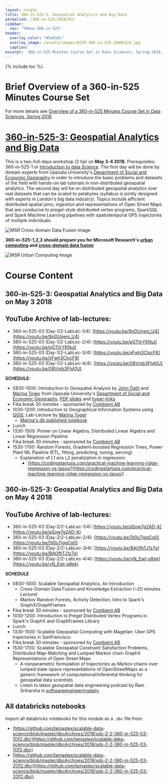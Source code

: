 ```yaml
---
layout: single
title: 360-in-525-3. Geospatial Analytics and Big Data
permalink: /360-in-525/2018/03/
sidebar:
  nav: "lMenu-360-in-525"
header:
  overlay_color: "#5e616c"
  overlay_image: /assets/images/DISP-360-in-525-1600x524.jpg
  caption: 
excerpt: '360-in-525 Minutes Course Set in Data Sciences, Spring 2018, Uppsala -- Learn data sciences from domain experts and its mathematical foundations while getting your hands dirty with real data.<br /><br /><br />{::nomarkdown}<iframe style="display: inline-block;" src="https://ghbtns.com/github-btn.html?user=lamastex&repo=scalable-data-science&type=star&count=true&size=large" frameborder="0" scrolling="0" width="160px" height="30px"></iframe> <iframe style="display: inline-block;" src="https://ghbtns.com/github-btn.html?user=lamastex&repo=scalable-data-science&type=fork&count=true&size=large" frameborder="0" scrolling="0" width="158px" height="30px"></iframe>{:/nomarkdown}'
---
```

{% include toc %}

# Brief Overview of a 360-in-525 Minutes Course Set
 
For more details see [Overview of a 360-in-525 Minutes Course Set in Data Sciences, Spring 2018](https://lamastex.github.io/scalable-data-science/360-in-525/2018/) 



<html>
  <head>
    <script type="text/javascript" src="https://www.gstatic.com/charts/loader.js"></script>
    <script type="text/javascript">
      google.charts.load('current', {packages:["orgchart"]});
      google.charts.setOnLoadCallback(drawChart);

      function drawChart() {
        var data = new google.visualization.DataTable();
        data.addColumn('string', 'CourseName');
        data.addColumn('string', 'Prereq');
        data.addColumn('string', 'CourseTip');

        // For each orgchart box, provide the name, coursename, coursedate and coursetip to show.
        data.addRows([
          [{v:'360-in-525-1', f:'360-in-525-1: Intro to Apache Spark for Data Scientists (1 hp)<div style="color:red; font-style:italic">On April 20 2018</div>'},
           '', 'This is a one-full-day workshop (1 hp) on April 20 2018 on Apache Spark, one of the most widely used open-source and commercially friendly software for analysing big data in industry and academia.'],
          [{v:'360-in-525-2', f:'360-in-525-2: Social Media and Big Data (2 hp) <div style="color:red; font-style:italic">On April 26 and 27 2018</div>'},
           '360-in-525-1', 'This is a two-full-days workshop (2 hp) on April 26-27 2018. Prerequisites: 360-in-525-1 or ‘Introduction to data Science (the Fall 2017 course)’. The first day will be an introduction to the domain by Professor Simon Lindgren, a digital sociologist from Umea and the second day will build towards making one’s own twitter experimental designs in real-time. We will formalise notions like the Where Am I? Operator in a given population ideological tree or forest of retweet networks and try digesting gdelt global news streams with embeddings and models, if time permits.'],
          [{v:'360-in-525-3', f:'360-in-525-3: Geospatial Analytics and Big Data (2 hp) <div style="color:red; font-style:italic">On May 3 and 4 2018</div>'},
           '360-in-525-1', 'This is a two-full-days workshop (2 hp) on May 3-4 2018. Prerequisites: 360-in-525-1 or ‘Introduction to data Science’. The first day will be done by domain experts from Uppsala University’s Department of Social and Economic Geography in order to introduce the basic problems and datasets of the field with hands-on lab tutorials in non-distributed geospatial analytics. The second day will be on distributed geospatial analytics over real datasets that can be scaled to petabytes (syllabus is jointly designed with experts in London’s big data industry).'],
          [{v: '360-in-525-5', f:'360-in-525-5: Population Genetics and Big Data (1 hp) <div style="color:red; font-style:italic">On May 31 2018</div>'}, 
           '360-in-525-4', 'One-full-day workshops (1 hp) on **May 31 2018**. The first half will be on the basic theories in current population genetics and genomics. The second half will use ADAM and possibly Hail over Apache Spark. Prerequisites are 360-in-525-4 or equivalent and 360-in-525-1 or ‘Introduction to data Science’. It is possible to get 2hp by doing a supervised project.'],
          [{v:'360-in-525-4', f:'360-in-525-4: Mathematical, Statistical and Computational Foundations for Data Scientists (3 hp) <div style="color:red; font-style:italic">On May 11, 18 and 25 2018</div>'}, 
           '', 'Three-full-day workshops (3 hp) on May 11, 18 and 25 2018. Prerequisites: current proficiency in high-school level mathematics (pre-calculus, geometry and algebra with some programming experience beyond Excel). Target Audience: any MSc or PhD student at UU who wants to understand the mathematical statistical foundations in the data scientist’s computational toolbox. The approach will use formal mathematical communication of concepts starting from sets and logic, but with concomitant development of computer programming skills to algorithmically construct and implement the concepts. Topics will include: Sets, Maps, Functions, Modular Arithmetic, Axiomatic Probability, Conditional probability, Pseudo-random constructive understanding of random variables and structures including graphs, Statistics, Likelihood Principle, Bayes Rule, Decisions (parametric and non-parametric) including tests and estimators, Markov chains and their pseudorandom constructions, etc. We will use SageMath locally and collaborate in COCALC during the lab/lectures.'],
[{v: '360-in-525-0', f: '360-in-525-0: Mathematical Statistical Learning Theory Series; An L1 View (1 hp) <div style="color:red; font-style:italic">On June 1 2018</div>'},
         '','This course will introduce a PhD student in mathematics or mathematical statistics to one of the fundamental problems at the very core of various probabilistic theories of decision-making. We will mainly focus on the relation between the combinatorial geometric complexity of the (sigma) algebras of a simple measurable space and the rates of convergence of empirical measures over them in one of the simplest posable decision problems – nonparametric density estimation of an unknown density f in L1 based on finitely many observations drawn independently from it, but without making any mathematical compromise whatsoever, and thereby giving the so-called universal performance guarantee. This course was given in another form at CMAP, Ecole Polytechnique, Palaiseau, France for PhD students in mathematics there. Students in Geometry and Combinatorial probability as well as analysis may find this course insightful for their own research, as one of the basic theorems involves the combined use of several unique inequalities in a specific partial order of implications. The emphasis will involve constructive mathematics and perhaps delve into tree arithmetics towards such decision with universal performance guarantees along with their combinatorial, algebraic and analytic properties if time permits. Unfortunately such guarantees are not available for big data sets and may be necessary for being able to impose legal requirements and standards on automated decision-making systems.']
        ]);

        // Create the chart.
        var chart = new google.visualization.OrgChart(document.getElementById('chart_div'));
        // Draw the chart, setting the allowHtml option to true for the tooltips.
        chart.draw(data, {allowHtml:true});
      }
   </script>
    </head>
  <body>
    <div id="chart_div"></div>
  </body>
</html>

# [360-in-525-3: Geospatial Analytics and Big Data](https://lamastex.github.io/scalable-data-science/360-in-525/2018/03/) 
This is a two-full-days workshop (2 hp) on **May 3-4 2018**. Prerequisites: 360-in-525-1  or [Introduction to data Science](https://lamastex.github.io/scalable-data-science/sds/2/2/). The first day will be done by domain experts from Uppsala University's [Department of Social and Economic Geography](http://www.kultgeog.uu.se/?languageId=1) in order to introduce the basic problems and datasets of the field with hands-on lab tutorials in non-distributed geospatial analytics. 
The second day will be on distributed geospatial analytics over real datasets that can be scaled to petabytes (syllabus is jointly designed with experts in London's big data industry). 
Topics include efficient distributed spatial joins, ingestion and representations of Open Street Maps that are conducive to pregel-style distributed vertex programs, SparkSQL and Spark Machine Learning pipelines with spatiotemporal GPS trajectories of multiple individuals.


![MSR Cross-domain Data Fusion Image](https://www.microsoft.com/en-us/research/wp-content/uploads/2016/02/urbancomputing-urbanplanning.jpg)

**360-in-525-1,2,3 should prepare you for Microsoft Research's [urban computing](https://www.microsoft.com/en-us/research/project/urban-computing/) and [cross-domain data fusion](https://www.microsoft.com/en-us/research/project/cross-domain-data-fusion/)**

![MSR Urban Computing Image](https://www.microsoft.com/en-us/research/wp-content/uploads/2016/02/urbancomputing-bigdata.jpg)

# Course Content

## 360-in-525-3: Geospatial Analytics and Big Data on **May 3 2018**

## YouTube Archive of lab-lectures:

- 360-in-525-03 (Day-1/2-LabLec-1/4): [https://youtu.be/8nDUneni_U4](https://youtu.be/8nDUneni_U4)
- 360-in-525-03 (Day-1/2-LabLec-2/4): [https://youtu.be/pGTIirYKNuI](https://youtu.be/pGTIirYKNuI)
- 360-in-525-03 (Day-1/2-LabLec-3/4): [https://youtu.be/xFwh3ClvcF8](https://youtu.be/xFwh3ClvcF8)
- 360-in-525-03 (Day-1/2-LabLec-4/4): [https://youtu.be/08Vmb3FhA1U](https://youtu.be/08Vmb3FhA1U)


**SCHEDULE:**

* 0830-1000: Introduction to Geospatial Analysis by [John Östh](http://katalog.uu.se/empinfo/?id=N2-980) and [Marina Toger](https://www.linkedin.com/in/marina-toger-29030320/) from Uppsala University's [Department of Social and Economic Geography](http://www.kultgeog.uu.se/?languageId=1),  [PDF slides](http://lamastex.org/talks/20180503_JohnOsth_360-in-525-3_GeospatialAnalysisIntro.pdf) and [hyper-links](https://lamastex.github.io/scalable-data-science/360-in-525/2018/03/JohnOsth_IntroToGeospatialAnalysis/linksInLecture/)
* Fika break 30 minutes - sponsored by [Combient AB](https://combient.com/)
* 1030-1200: Introduction to Geographical Information Systems using [QGIS](https://qgis.org/en/site/about/index.html), Lab-Lecture by [Marina Toger](https://www.linkedin.com/in/marina-toger-29030320/)
  * [Marina's db published notebook](https://databricks-prod-cloudfront.cloud.databricks.com/public/4027ec902e239c93eaaa8714f173bcfc/8240011188865852/509411391656351/4718909336200379/latest.html)
* Lunch
* 1330-1500: Primer on Linear Algebra, Distributed Linear Algebra and Linear Regression Pipeline
* Fika break 30 minutes - sponsored by [Combient AB](https://combient.com/)
* 1530-1700: Random Forests, Gradient-boosted Regression Trees, Power Plant ML Pipeline (ETL, fitting, predicting, tuning, serving)
  * Explanation of L1 ans L2 penalization in regression:
    * [https://codingstartups.com/practical-machine-learning-ridge-regression-vs-lasso/](https://codingstartups.com/practical-machine-learning-ridge-regression-vs-lasso/)

## 360-in-525-3: Geospatial Analytics and Big Data on **May 4 2018**

## YouTube Archive of lab-lectures:

- 360-in-525-03 (Day-2/2-LabLec-1/4): [https://youtu.be/aSow7g2AD-A](https://youtu.be/aSow7g2AD-A)
- 360-in-525-03 (Day-2/2-LabLec-2/4): [https://youtu.be/5t0o7iggCq0](https://youtu.be/5t0o7iggCq0)
- 360-in-525-03 (Day-2/2-LabLec-3/4): [https://youtu.be/BAOfhTJ1z7g](https://youtu.be/BAOfhTJ1z7g)
- 360-in-525-03 (Day-2/2-LabLec-4/4): [https://youtu.be/vN_EwI-q8ek](https://youtu.be/vN_EwI-q8ek)

**SCHEDULE**

* 0830-1000: Scalable Geospatial Analytics, An Introduction
  * Cross-Domain Data Fusion and Knowledge Extraction (~20 minutes Lecture)
  * Markov Random Forests, Activity Detection, Intro to Spark's GraphX/GraphFrames
* Fika break 30 minutes - sponsored by [Combient AB](https://combient.com/)
* 1030-1200: Introduction to Pregel Distributed Vertex Programs in Spark's GraphX and GraphFrames Library
* Lunch
* 1330-1500: Scalable Gepspatial Computing with Magellan: Uber GPS trajectories in SanFrancisco
* Fika break 30 minutes - sponsored by [Combient AB](https://combient.com/)
* 1530-1700: Scalable Geospatial Constraint Satisfaction Problems, Distributed Map-Matching and Lumped Markov chain GraphX Representations of Open Street Maps
  * A nonparametric formulation of trajectories as Markov chains over lumped state-space representations of OpenStreetMaps as a generic framework of computational/inferential thinking for geospatial data scientists
  * Listen to latest geospatial data engineering podcast by Ram Sriharsha in [softwareengineeringdaily](https://softwareengineeringdaily.com/2018/05/04/spark-geospatial-analytics-with-ram-sriharsha/).

## All databricks notebooks 

Import all databricks notebooks for this module as a `.dbc` file from:

* [https://github.com/lamastex/scalable-data-science/blob/master/dbcArchives/2018/sds-2-2-360-in-525-03-1Of2.dbc](https://github.com/lamastex/scalable-data-science/blob/master/dbcArchives/2018/sds-2-2-360-in-525-03-1Of2.dbc)
* [https://github.com/lamastex/scalable-data-science/blob/master/dbcArchives/2018/sds-2-2-360-in-525-03-2Of2.dbc](https://github.com/lamastex/scalable-data-science/blob/master/dbcArchives/2018/sds-2-2-360-in-525-03-2Of2.dbc)

